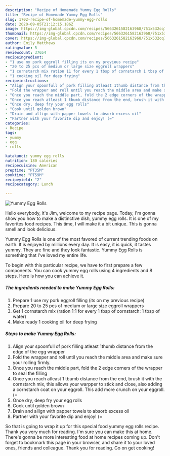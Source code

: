 ```yaml
---
description: "Recipe of Homemade Yummy Egg Rolls"
title: "Recipe of Homemade Yummy Egg Rolls"
slug: 1702-recipe-of-homemade-yummy-egg-rolls
date: 2020-09-05T21:12:15.186Z
image: https://img-global.cpcdn.com/recipes/5663261582163968/751x532cq70/yummy-egg-rolls-recipe-main-photo.jpg
thumbnail: https://img-global.cpcdn.com/recipes/5663261582163968/751x532cq70/yummy-egg-rolls-recipe-main-photo.jpg
cover: https://img-global.cpcdn.com/recipes/5663261582163968/751x532cq70/yummy-egg-rolls-recipe-main-photo.jpg
author: Emily Matthews
ratingvalue: 5
reviewcount: 37654
recipeingredient:
- "1 use my pork eggroll filling its on my previous recipe"
- "20 to 25 pcs of medium or large size eggroll wrappers"
- "1 cornstarch mix ration 11 for every 1 tbsp of cornstarch 1 tbsp of water"
- "1 cooking oil for deep frying"
recipeinstructions:
- "Align your spoonfull of pork filling atleast 1thumb distance from the edge of the egg wrapper"
- "Fold the wrapper and roll until you reach the middle area and make sure your rolling firmly."
- "Once you reach the middle part, fold the 2 edge corners of the wrapper to seal the filling"
- "Once you reach atleast 1 tbumb distance from the end, brush it with the cornstarch mix, this allows your warpper to stick and close, also adding a cornstarch coat on your eggroll. This add more crunch on your eggroll. (="
- "Once dry, deep fry your egg rolls"
- "Cook until golden brown"
- "Drain and allign with papper towels to absorb excess oil"
- "Partner with your favorite dip and enjoy! (="
categories:
- Recipe
tags:
- yummy
- egg
- rolls

katakunci: yummy egg rolls 
nutrition: 180 calories
recipecuisine: American
preptime: "PT35M"
cooktime: "PT59M"
recipeyield: "2"
recipecategory: Lunch

---
```



![Yummy Egg Rolls](https://img-global.cpcdn.com/recipes/5663261582163968/751x532cq70/yummy-egg-rolls-recipe-main-photo.jpg)

Hello everybody, it's Jim, welcome to my recipe page. Today, I'm gonna show you how to make a distinctive dish, yummy egg rolls. It is one of my favorites food recipes. This time, I will make it a bit unique. This is gonna smell and look delicious.

Yummy Egg Rolls is one of the most favored of current trending foods on earth. It is enjoyed by millions every day. It is easy, it is quick, it tastes yummy. They are fine and they look fantastic. Yummy Egg Rolls is something that I've loved my entire life.




To begin with this particular recipe, we have to first prepare a few components. You can cook yummy egg rolls using 4 ingredients and 8 steps. Here is how you can achieve it.

<!--inarticleads1-->

##### The ingredients needed to make Yummy Egg Rolls:

1. Prepare 1 use my pork eggroll filling (its on my previous recipe)
1. Prepare 20 to 25 pcs of medium or large size eggroll wrappers
1. Get 1 cornstarch mix (ration 1:1 for every 1 tbsp of cornstarch: 1 tbsp of water)
1. Make ready 1 cooking oil for deep frying




<!--inarticleads2-->

##### Steps to make Yummy Egg Rolls:

1. Align your spoonfull of pork filling atleast 1thumb distance from the edge of the egg wrapper
1. Fold the wrapper and roll until you reach the middle area and make sure your rolling firmly.
1. Once you reach the middle part, fold the 2 edge corners of the wrapper to seal the filling
1. Once you reach atleast 1 tbumb distance from the end, brush it with the cornstarch mix, this allows your warpper to stick and close, also adding a cornstarch coat on your eggroll. This add more crunch on your eggroll. (=
1. Once dry, deep fry your egg rolls
1. Cook until golden brown
1. Drain and allign with papper towels to absorb excess oil
1. Partner with your favorite dip and enjoy! (=




So that is going to wrap it up for this special food yummy egg rolls recipe. Thank you very much for reading. I'm sure you can make this at home. There's gonna be more interesting food at home recipes coming up. Don't forget to bookmark this page in your browser, and share it to your loved ones, friends and colleague. Thank you for reading. Go on get cooking!
